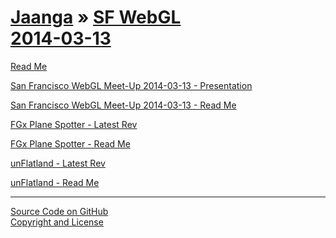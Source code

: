 [Jaanga]( ../index.html ) &raquo; [SF WebGL<br>2014-03-13]( ./index.html )
============================================================================================================

<p id=rm >
	<a href=JavaScript:displayPage("readme.md",rm); >Read Me</a>
</p>


[San Francisco WebGL Meet-Up 2014-03-13 - Presentation]( ./r1/demo/sf-webgl-2014-03-13.html )

[San Francisco WebGL Meet-Up 2014-03-13 - Read Me]( ./sf-webgl-2014-03-13/index.html )

[FGx Plane Spotter - Latest Rev]( ./fgx-plane-spotter/latest/index.html )  

[FGx Plane Spotter - Read Me]( ./fgx-plane-spotter/index.html )  

[unFlatland - Latest Rev]( ./terrain-viewer/un-flatland/latest/index.html )

[unFlatland - Read Me]( ./terrain-viewer/un-flatland/index.html )


****

[Source Code on GitHub]( https://github.com/jaanga/events/tree/gh-pages/sf-webgl-2014-03-13/ )  
[Copyright and License]( https://github.com/jaanga/jaanga.github.io/blob/master/jaanga-copyright-and-mit-license.md )